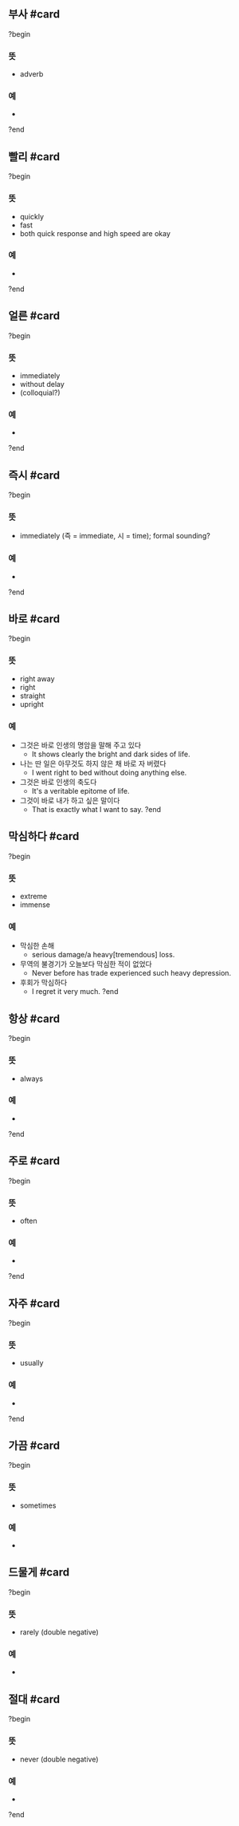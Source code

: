 ## 부사 #card
?begin
### 뜻
- adverb
### 예
-
?end
<!--SR:!2025-07-08,115,210-->

## 빨리 #card
?begin
### 뜻
- quickly
- fast
- both quick response and high speed are okay
### 예
-
?end
<!--SR:!2025-05-03,92,246-->

## 얼른 #card
?begin
### 뜻
- immediately
- without delay
- (colloquial?)
### 예
-
?end
<!--SR:!2025-03-31,70,245-->

## 즉시 #card
?begin
### 뜻
- immediately (즉 = immediate, 시 = time); formal sounding?
### 예
-
?end
<!--SR:!2025-05-24,96,246-->

## 바로 #card
?begin
### 뜻
- right away
- right
- straight
- upright
### 예
- 그것은 바로 인생의 명암을 말해 주고 있다
	- It shows clearly the bright and dark sides of life.
- 나는 딴 일은 아무것도 하지 않은 채 바로 자 버렸다
	- I went right to bed without doing anything else.
- 그것은 바로 인생의 축도다
	- It's a veritable epitome of life.
- 그것이 바로 내가 하고 싶은 말이다
	- That is exactly what I want to say.
?end
<!--SR:!2025-04-16,58,225-->

## 막심하다 #card
?begin
### 뜻
- extreme
- immense
### 예
- 막심한 손해
	- serious damage/a heavy[tremendous] loss.
- 무역의 불경기가 오늘보다 막심한 적이 없었다
	- Never before has trade experienced such heavy depression.
- 후회가 막심하다
	- I regret it very much.
?end
<!--SR:!2025-04-25,33,164-->

## 항상 #card
?begin
### 뜻
- always
### 예
-
?end
<!--SR:!2025-04-02,7,258-->

## 주로 #card
?begin
### 뜻
- often
### 예
-
?end
<!--SR:!2025-04-08,13,238-->

## 자주 #card
?begin
### 뜻
- usually
### 예
-
?end
<!--SR:!2025-04-10,11,278-->

## 가끔 #card
?begin
### 뜻
- sometimes
### 예
-

## 드물게 #card
?begin
### 뜻
- rarely (double negative)
### 예
-

## 절대 #card
?begin
### 뜻
- never (double negative)
### 예
-
?end
<!--SR:!2025-04-08,9,258-->



